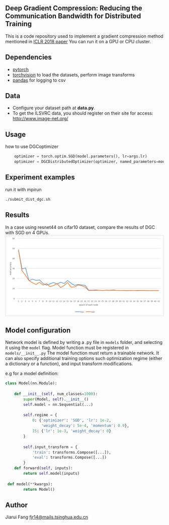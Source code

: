 ## Deep Gradient Compression: Reducing the Communication Bandwidth for Distributed Training
This is a code repository used to implement a gradient compression method mentioned in [ICLR 2018 paper](https://arxiv.org/pdf/1712.01887.pdf)
You can run it on a GPU or CPU cluster.

## Dependencies

- [pytorch](<http://www.pytorch.org>)
- [torchvision](<https://github.com/pytorch/vision>) to load the datasets, perform image transforms
- [pandas](<http://pandas.pydata.org/>) for logging to csv

## Data
- Configure your dataset path at **data.py**.
- To get the ILSVRC data, you should register on their site for access: <http://www.image-net.org/>

## Usage
how to use DGCoptimizer
```python
    optimizer = torch.optim.SGD(model.parameters(), lr=args.lr)
    optimizer = DGCDistributedOptimizer(optimizer, named_parameters=model.named_parameters(), use_gpu=False, momentum=0.9, weight_decay=1e-4)
```
## Experiment examples
run it with mpirun
```bash
./submit_dist_dgc.sh
```

## Results
In a case using resnet44 on cifar10 dataset, compare the results of DGC with SGD on 4 GPUs.
![Screenshot](./fig/dgcvssgd.png)

## Model configuration

Network model is defined by writing a <modelname>.py file in <code>models</code> folder, and selecting it using the <code>model</code> flag. Model function must be registered in <code>models/\_\_init\_\_.py</code>
The model function must return a trainable network. It can also specify additional training options such optimization regime (either a dictionary or a function), and input transform modifications.

e.g for a model definition:

```python
class Model(nn.Module):

    def __init__(self, num_classes=1000):
        super(Model, self).__init__()
        self.model = nn.Sequential(...)

        self.regime = {
            0: {'optimizer': 'SGD', 'lr': 1e-2,
                'weight_decay': 5e-4, 'momentum': 0.9},
            15: {'lr': 1e-3, 'weight_decay': 0}
        }

        self.input_transform = {
            'train': transforms.Compose([...]),
            'eval': transforms.Compose([...])
        }
    def forward(self, inputs):
        return self.model(inputs)

 def model(**kwargs):
        return Model()
```

## Author
Jiarui Fang 
fjr14@mails.tsinghua.edu.cn
